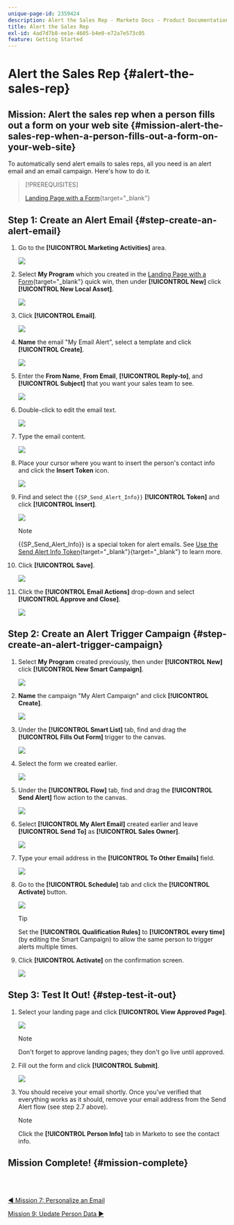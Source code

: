 ```yaml
---
unique-page-id: 2359424
description: Alert the Sales Rep - Marketo Docs - Product Documentation
title: Alert the Sales Rep
exl-id: 4ad7d7b8-ee1e-4605-b4e0-e72a7e573c05
feature: Getting Started
---
```

# Alert the Sales Rep {#alert-the-sales-rep}

## Mission: Alert the sales rep when a person fills out a form on your web site {#mission-alert-the-sales-rep-when-a-person-fills-out-a-form-on-your-web-site}

To automatically send alert emails to sales reps, all you need is an alert email and an email campaign. Here's how to do it.

>[!PREREQUISITES]
>
>[Landing Page with a Form](/help/marketo/getting-started/quick-wins/landing-page-with-a-form.md){target="_blank"}

## Step 1: Create an Alert Email {#step-create-an-alert-email}

1. Go to the **[!UICONTROL Marketing Activities]** area.

   ![](assets/alert-the-sales-rep-1.png)

1. Select **My Program** which you created in the [Landing Page with a Form](/help/marketo/getting-started/quick-wins/landing-page-with-a-form.md){target="_blank"} quick win, then under **[!UICONTROL New]** click **[!UICONTROL New Local Asset]**.

   ![](assets/alert-the-sales-rep-2.png)

1. Click **[!UICONTROL Email]**.

   ![](assets/alert-the-sales-rep-3.png)

1. **Name** the email "My Email Alert", select a template and click **[!UICONTROL Create]**.

   ![](assets/alert-the-sales-rep-4.png)

1. Enter the **From Name**, **From Email**, **[!UICONTROL Reply-to]**, and **[!UICONTROL Subject]** that you want your sales team to see.

   ![](assets/alert-the-sales-rep-5.png)

1. Double-click to edit the email text.

   ![](assets/alert-the-sales-rep-6.png)

1. Type the email content.

   ![](assets/alert-the-sales-rep-7.png)

1. Place your cursor where you want to insert the person's contact info and click the **Insert Token** icon.

   ![](assets/alert-the-sales-rep-8.png)

1. Find and select the `{{SP_Send_Alert_Info}}` **[!UICONTROL Token]** and click **[!UICONTROL Insert]**.

   ![](assets/alert-the-sales-rep-9.png)

   >[!NOTE]
   >
   >{{SP_Send_Alert_Info}} is a special token for alert emails. See [Use the Send Alert Info Token](/help/marketo/product-docs/email-marketing/general/using-tokens/use-the-send-alert-info-token.md){target="_blank"}{target="_blank"} to learn more.

1. Click **[!UICONTROL Save]**.

   ![](assets/alert-the-sales-rep-10.png)

1. Click the **[!UICONTROL Email Actions]** drop-down and select **[!UICONTROL Approve and Close]**.

   ![](assets/alert-the-sales-rep-11.png)

## Step 2: Create an Alert Trigger Campaign {#step-create-an-alert-trigger-campaign}

1. Select **My Program** created previously, then under **[!UICONTROL New]** click **[!UICONTROL New Smart Campaign]**.

   ![](assets/alert-the-sales-rep-12.png)

1. **Name** the campaign "My Alert Campaign" and click **[!UICONTROL Create]**.

   ![](assets/alert-the-sales-rep-13.png)

1. Under the **[!UICONTROL Smart List]** tab, find and drag the **[!UICONTROL Fills Out Form]** trigger to the canvas.

   ![](assets/alert-the-sales-rep-14.png)

1. Select the form we created earlier.

   ![](assets/alert-the-sales-rep-15.png)

1. Under the **[!UICONTROL Flow]** tab, find and drag the **[!UICONTROL Send Alert]** flow action to the canvas.

   ![](assets/alert-the-sales-rep-16.png)

1. Select **[!UICONTROL My Alert Email]** created earlier and leave **[!UICONTROL Send To]** as **[!UICONTROL Sales Owner]**.

   ![](assets/alert-the-sales-rep-17.png)

1. Type your email address in the **[!UICONTROL To Other Emails]** field.  

   ![](assets/alert-the-sales-rep-18.png)

1. Go to the **[!UICONTROL Schedule]** tab and click the **[!UICONTROL Activate]** button.

   ![](assets/alert-the-sales-rep-19.png)

   >[!TIP]
   >
   >Set the **[!UICONTROL Qualification Rules]** to **[!UICONTROL every time]** (by editing the Smart Campaign)  to allow the same person to trigger alerts multiple times.

1. Click **[!UICONTROL Activate]** on the confirmation screen.

   ![](assets/alert-the-sales-rep-20.png)

## Step 3: Test It Out! {#step-test-it-out}

1. Select your landing page and click **[!UICONTROL View Approved Page]**.  

   ![](assets/alert-the-sales-21.png)

   >[!NOTE]
   >
   >Don't forget to approve landing pages; they don't go live until approved.

1. Fill out the form and click **[!UICONTROL Submit]**.

   ![](assets/alert-the-sales-22.png)

1. You should receive your email shortly. Once you've verified that everything works as it should, remove your email address from the Send Alert flow (see step 2.7 above).

   >[!NOTE]
   >
   >Click the **[!UICONTROL Person Info]** tab in Marketo to see the contact info.

## Mission Complete! {#mission-complete}

<br>&nbsp;

[◄ Mission 7: Personalize an Email](/help/marketo/getting-started/quick-wins/personalize-an-email.md)

[Mission 9: Update Person Data ►](/help/marketo/getting-started/quick-wins/update-person-data.md)
